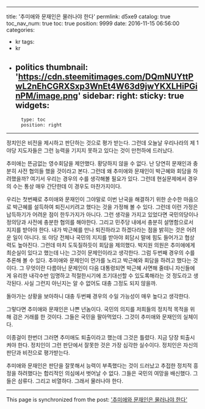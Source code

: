 
---
title: '추미애와 문재인은 물러나야 한다'
permlink: d5xe9
catalog: true
toc_nav_num: true
toc: true
position: 9999
date: 2016-11-15 06:56:00
categories:
- kr
tags:
- kr
- politics
thumbnail: 'https://cdn.steemitimages.com/DQmNUYttPwL2nEhCGRXSxp3WnEt4W63d9jwYKXLHiPGinPM/image.png'
sidebar:
    right:
        sticky: true
widgets:
    -
        type: toc
        position: right
---


정치인은 비전을 제시하고 판단하는 것으로 평가 받는다. 그런데 오늘날 우리나라의 제 1야당 지도자들은 그런 능력을 기지지 못하고 있다는 것이 만천하에 드러났다.

추미애는 뜬금없는 영수회담을 제안했다. 황당하지 않을 수 없다. 난 당연히 문재인과 충분히 사전 협의들 했을 것이라고 본다. 그런데 왜 추미애와 문재인이 박근혜와 회담을 하려했을까? 여기서 우리는 경우의 수를 생각해볼 필요가 있다. 그런데 현실문제에서 경우의 수는 통상 매우 간단한데 이 경우도 마찬가지이다.

우리는 첫번째로 추미애와 문재인이 그야말로 이번 난국을 해결하기 위한 순수한 마음으로 박근혜를 설득하여 퇴진시키려고 했다는 것을 가정해 볼 수 있다. 그런데 이런 가정은 납득하기가 어려운 점이 한두가지가 아니다. 그런 생각을 가지고 있었다면 국민의당이나 정의당과 사전에 충분한 협의를 해야한다. 그리고 민주당 내에서 충분히 설명함으로서 지지를 받아야 한다. 내가 박근혜를 만나 퇴진하라고 하겠다라는 점을 밝히는 것은 어려운 일이 아니다. 또 야당 전체나 국민의 지지를 받아야 회담시 말에 힘도 들어가고 협상력도 높아진다.
그런데 마치 도둑질하듯이 회담을 제의했다. 박지원 의원은 추미애에게 최순실이 있다고 했는데 나는 그것이 문제인이라고 생각한다. 
그럼 두번째 경우의 수를 추론해 볼 수 있다. 추미애와 문제인이 먼가를 노리고 박근혜와 회담을 하려고 했다는 것이다. 그 무엇이란  다름아닌 문제인이 다음 대통령되면 박근혜 사면해 줄테니 자신들에게 유리한 내각수반 임명하고 적절한시기에 조기대선할 수 있도록해라는 것 정도라고 생각된다. 사실 그런지 아닌지는 알 수 없어도 대충 그정도 되지 않을까. 

돌아가는  상황을 보아하니 대충 두번째 경우의 수일 가능성이 매우 높다고 생각한다. 

그렇다면 추미애와 문재인은 나쁜 년놈이다. 국민의 의지를 저희들의 정치적 목적을 위해 검은 거래를 한 것이다. 그들은 국민을 팔아먹었다. 그것이 추미애와 문재인의 실체이다. 

이종걸이 한번더 그러면 추미애도 퇴출이라고 했는데 그것은 틀렸다. 지금 당장 퇴출시켜야 한다. 정치인이 그런 판단에서 잘못한 것은 가장 심각한 실수이다. 정치인은 자신의 판단과 비전으로 평가받는다.

추미애와 문재인은 판단을 잘못해서 능력이 부족했다는 것이 드러났고 추접한 정치적 흥정을 하려했다는 합리적인 의심에서 벗어날 수 없다. 그들은 국민의 여망을 배신했다. 
그들은 삼류다. 그리고 비열하다. 그래서 물러나야 한다.

- - -

This page is synchronized from the post: ['추미애와 문재인은 물러나야 한다'](https://steemit.com/@oldstone/d5xe9)
